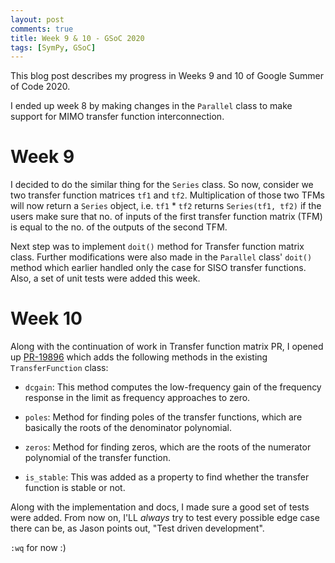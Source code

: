 ```yaml
---
layout: post
comments: true
title: Week 9 & 10 - GSoC 2020
tags: [SymPy, GSoC]
---
```


This blog post describes my progress in Weeks 9 and 10 of Google Summer of Code 2020.

I ended up week 8 by making changes in the `Parallel` class to make support for MIMO transfer function
interconnection. 

# Week 9

I decided to do the similar thing for the `Series` class. So now, consider we
two transfer function matrices `tf1` and `tf2`. Multiplication of those two TFMs will now return a `Series`
object, i.e. `tf1` * `tf2` returns `Series(tf1, tf2)` if the users make sure that no. of inputs of the first
transfer function matrix (TFM) is equal to the no. of the outputs of the second TFM.

Next step was to implement `doit()` method for Transfer function matrix class. Further modifications were
also made in the `Parallel` class' `doit()` method which earlier handled only the case for SISO transfer functions.
Also, a set of unit tests were added this week.

# Week 10

Along with the continuation of work in Transfer function matrix PR, I opened up
[PR-19896](https://github.com/sympy/sympy/pull/19896) which adds the following methods in the existing
`TransferFunction` class:

- `dcgain`: This method computes the low-frequency gain of the frequency response in the limit as frequency
approaches to zero.

- `poles`: Method for finding poles of the transfer functions, which are basically the roots of the denominator
polynomial.

- `zeros`: Method for finding zeros, which are the roots of the numerator polynomial of the transfer function.

- `is_stable`: This was added as a property to find whether the transfer function is stable or not.


Along with the implementation and docs, I made sure a good set of tests were added. From now on, I'LL *always*
try to test every possible edge case there can be, as Jason points out, "Test driven development".

`:wq` for now :)